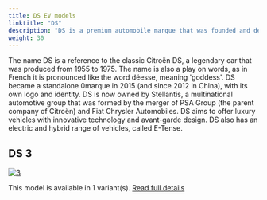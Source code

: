 ```yaml
---
title: DS EV models
linktitle: "DS"
description: "DS is a premium automobile marque that was founded and developed from French manufacturer Citroën. DS was first announced in 2009 as a sub-brand of Citroën, applied to certain models that had distinctive design and features."
weight: 30
---
```

<!-- markdownlint-disable MD033 -->
<!-- markdownlint-disable MD010 -->
The name DS is a reference to the classic Citroën DS, a legendary car that was produced from 1955 to 1975. The name is also a play on words, as in French it is pronounced like the word déesse, meaning 'goddess'. DS became a standalone 0marque in 2015 (and since 2012 in China), with its own logo and identity. DS is now owned by Stellantis, a multinational automotive group that was formed by the merger of PSA Group (the parent company of Citroën) and Fiat Chrysler Automobiles. DS aims to offer luxury vehicles with innovative technology and avant-garde design. DS also has an electric and hybrid range of vehicles, called E-Tense.


## DS 3

<a href="3"><img src="https://media.evkx.net/multimedia/models/ds/3/3_e-tense/main_1_st.jpg" class="img-fluid" alt="3" ></a>

This model is available in 1 variant(s). 
[Read full details](3/)
